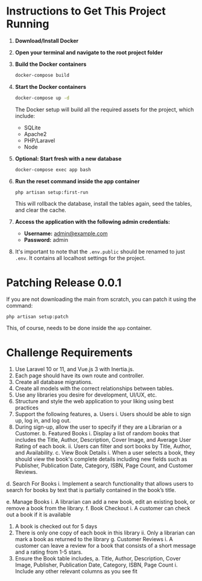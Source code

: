 # Instructions to Get This Project Running

1. **Download/Install Docker**

2. **Open your terminal and navigate to the root project folder**

3. **Build the Docker containers**
   ```sh
   docker-compose build
   ```

4. **Start the Docker containers**
   ```sh
   docker-compose up -d
   ```

   The Docker setup will build all the required assets for the project, which include:
   - SQLite
   - Apache2
   - PHP/Laravel
   - Node

5. **Optional: Start fresh with a new database**
   ```sh
   docker-compose exec app bash
   ```

6. **Run the reset command inside the app container**
   ```sh
   php artisan setup:first-run
   ```

   This will rollback the database, install the tables again, seed the tables, and clear the cache.

7. **Access the application with the following admin credentials:**
   - **Username:** admin@example.com
   - **Password:** admin
  
8. It's important to note that the `.env.public` should be renamed to just `.env`. It contains all localhost settings for the project.

# Patching Release 0.0.1
If you are not downloading the main from scratch, you can patch it using the command:
```shell
php artisan setup:patch
```
This, of course, needs to be done inside the `app` container.

# Challenge Requirements

1. Use Laravel 10 or 11, and Vue.js 3 with Inertia.js.
2. Each page should have its own route and controller.
3. Create all database migrations.
4. Create all models with the correct relationships between tables.
5. Use any libraries you desire for development, UI/UX, etc.
6. Structure and style the web application to your liking using best practices
7. Support the following features,
a. Users
i. Users should be able to sign up, log in, and log out.
1. During sign-up, allow the user to specify if they are a Librarian or a
Customer.
b. Featured Books
i. Display a list of random books that includes the Title, Author, Description,
Cover Image, and Average User Rating of each book.
ii. Users can filter and sort books by Title, Author, and Availability.
c. View Book Details
i. When a user selects a book, they should view the book's complete details
including new fields such as Publisher, Publication Date, Category, ISBN,
Page Count, and Customer Reviews.

d. Search For Books
i. Implement a search functionality that allows users to search for books by
text that is partially contained in the book’s title.

e. Manage Books
i. A librarian can add a new book, edit an existing book, or remove a book
from the library.
f. Book Checkout
i. A customer can check out a book if it is available
1. A book is checked out for 5 days
2. There is only one copy of each book in this library
ii. Only a librarian can mark a book as returned to the library
g. Customer Reviews
i. A customer can leave a review for a book that consists of a short message
and a rating from 1-5 stars.
8. Ensure the Book table includes,
a. Title, Author, Description, Cover Image, Publisher, Publication Date, Category,
ISBN, Page Count
i. Include any other relevant columns as you see fit
